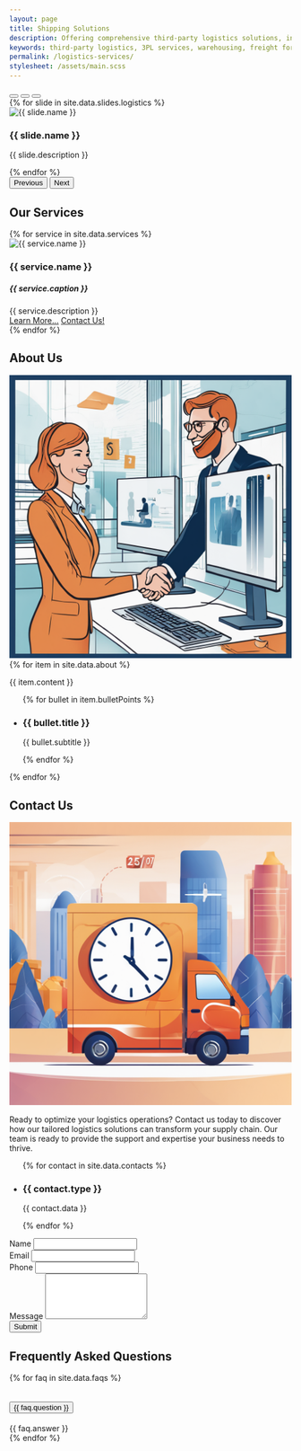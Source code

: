 ```yaml
---
layout: page
title: Shipping Solutions
description: Offering comprehensive third-party logistics solutions, including warehousing, freight forwarding, and supply chain management.
keywords: third-party logistics, 3PL services, warehousing, freight forwarding, supply chain management
permalink: /logistics-services/
stylesheet: /assets/main.scss
---
```

<!-- Overview -->
<div class="container">
    <div class="row justify-content-center">
        <div class="col-md-8">
            <div id="overviewCarousel" class="carousel slide" data-bs-ride="carousel">
                <!-- Indicators -->
                <div class="carousel-indicators">
                    <button type="button" data-bs-target="#overviewCarousel" data-bs-slide-to="0" class="active" aria-current="true" aria-label="Slide 1"></button>
                    <button type="button" data-bs-target="#overviewCarousel" data-bs-slide-to="1" aria-label="Slide 2"></button>
                    <button type="button" data-bs-target="#overviewCarousel" data-bs-slide-to="2" aria-label="Slide 3"></button>
                </div>
                <!-- Slides -->
                <div class="carousel-inner">
                    {% for slide in site.data.slides.logistics %}
                    <div class="carousel-item {% if forloop.first %}active{% endif %}">
                        <div class="ratio ratio-1x1">
                            <img src="{{ slide.image }}" class="img-fluid rounded mx-auto d-block" alt="{{ slide.name }}">
                        </div>
                        <div class="carousel-caption fs-3-fluid bg-black opacity-75">
                            <h3>{{ slide.name }}</h3>
                            <p>{{ slide.description }}</p>
                        </div>
                    </div>
                    {% endfor %}
                </div>
                <!-- Controls -->
                <button class="carousel-control-prev" type="button" data-bs-target="#overviewCarousel" data-bs-slide="prev">
                    <span class="carousel-control-prev-icon" aria-hidden="true"></span>
                    <span class="visually-hidden">Previous</span>
                </button>
                <button class="carousel-control-next" type="button" data-bs-target="#overviewCarousel" data-bs-slide="next">
                    <span class="carousel-control-next-icon" aria-hidden="true"></span>
                    <span class="visually-hidden">Next</span>
                </button>
            </div>
        </div>    
    </div>
</div>

<!-- Services -->
<section id="services">
    <div class="container">
        <h2 class="text-center mt-5 mb-3">Our Services</h2>
        <div class="row row-cols-1 row-cols-sm-1 row-cols-md-3 gy-3 g-md-2">
            {% for service in site.data.services %}
            <div class="col">
                <div class="card" id="{{ service.id }}">
                    <img src="{{ service.image }}" class="card-img-top" alt="{{ service.name }}">
                    <div class="card-body">
                        <h3 class="card-title">{{ service.name }}</h3>
                        <h5 class="card-subtitle text-body-secondary mb-2">{{ service.caption }}</h5>
                        <div class="card-text">{{ service.description }}</div>
                    </div>
                    <div class="card-footer">
                        <div class="d-flex justify-content-between">
                            <a href="#" class="btn btn-primary">Learn More...</a>
                            <a href="#contact" class="btn btn-secondary">Contact Us!</a>
                        </div>
                    </div>
                </div>
            </div>
            {% endfor %}
        </div>
    </div>
</section>

<!-- About -->
<section id="about">
    <div class="container">
        <h2 class="text-center mt-5 mb-3">About Us</h2>
        <div class="row gy-2">
            <div class="col-md-6">
                <img src="\assets\images\shipping\customer-service-3.png" alt="About us" class="img-fluid rounded">
            </div>
            <div class="col-md-6">
                {% for item in site.data.about %}
                <p class="fs-4-fluid">{{ item.content }}</p>
                <ul class="list-group list-group-flush">
                    {% for bullet in item.bulletPoints %}
                    <li class="list-group-item fs-3-fluid border border-0">
                        <div class="row row-cols-auto">
                            <div class="col">
                                <!-- Icon -->
                                <i class="{{ bullet.icon }}"></i>
                            </div>
                            <div class="col">
                                <!-- Content -->
                                <h3>{{ bullet.title }}</h3>
                                <p class="text-body-secondary fs-4-fluid">{{ bullet.subtitle }}</p>
                            </div>
                        </div>
                    </li>
                    {% endfor %}
                </ul>
                {% endfor %}
            </div>
        </div>
    </div>
</section>

<!--- Contact -->
<section id="contact">
    <div class="container">
        <h2 class="text-center mt-5 mb-3">Contact Us</h2>
        <div class="row gy-2">
            <div class="col-md-6 order-md-1 order-first">
                <div class="card border border-0 h-100">
                    <img src="\assets\images\shipping\expedited-shipping-2.png" alt="Expedited Shipping" class="card-img opacity-50 h-100">
                    <div class="card-img-overlay">
                        <div class="card-text">
                            <p class="fs-4-fluid">Ready to optimize your logistics operations? Contact us today to discover how our tailored logistics solutions can transform your supply chain. Our team is ready to provide the support and expertise your business needs to thrive.</p>
                        </div>
                        <div class="card-text">
                            <ul class="list-group">
                                {% for contact in site.data.contacts %}
                                <li class="list-group-item bg-transparent fs-3-fluid border border-0">
                                    <div class="row row-cols-auto">
                                        <div class="col">
                                            <!-- Icon -->
                                            <i class="{{ contact.icon }}"></i>
                                        </div>
                                        <div class="col">
                                            <!-- Content -->
                                            <h3>{{ contact.type }}</h3>
                                            <p class="text-body-secondary fs-4-fluid">{{ contact.data }}</p>
                                        </div>
                                    </div>
                                </li>
                                {% endfor %}
                            </ul>
                        </div>
                    </div>
                </div>
            </div>
            <div class="col-md-6 order-md-0 order-last">
                <form>
                    <div class="mb-3">
                        <label for="name" class="form-label">Name</label>
                        <input type="text" class="form-control" id="name" required data-bs-toggle="tooltip" data-bs-placement="bottom" data-bs-custom-class="tooltip-info" data-bs-title="Enter your first and last name.">
                    </div>
                    <div class="mb-3">
                        <label for="email" class="form-label">Email</label>
                        <input type="email" class="form-control" id="email" required data-bs-toggle="tooltip" data-bs-placement="bottom" data-bs-custom-class="tooltip-info" data-bs-title="Enter your email address.">
                    </div>
                    <div class="mb-3">
                        <label for="phone" class="form-label">Phone</label>
                        <input type="tel" class="form-control" id="phone" required data-bs-toggle="tooltip" data-bs-placement="bottom" data-bs-custom-class="tooltip-info" data-bs-title="Enter your phone number.">
                    </div>
                    <div class="mb-3">
                        <label for="message" class="form-label">Message</label>
                        <textarea class="form-control" id="message" rows="5" required data-bs-toggle="tooltip" data-bs-placement="bottom" data-bs-custom-class="tooltip-info" data-bs-title="Enter a brief description and any additional details."></textarea>
                    </div>
                    <button type="submit" class="btn btn-primary">Submit</button>
                </form>
            </div>
        </div>
    </div>
</section>

<!-- FAQs -->
<section id="faq">
    <div class="container">
        <h2 class="text-center mt-5 mb-3">Frequently Asked Questions</h2>
        <div class="accordion" id="faqAccordion">
            {% for faq in site.data.faqs %}
            <div class="accordion-item">
                <h2 class="accordion-header" id="{{ faq.headingId }}">
                    <button class="accordion-button" type="button" data-bs-toggle="collapse" data-bs-target="#{{ faq.collapseId }}" aria-expanded="true" aria-controls="{{ faq.collapseId }}">
                        {{ faq.question }}
                    </button>
                </h2>
                <div id="{{ faq.collapseId }}" class="accordion-collapse collapse show" aria-labelledby="{{ faq.headingId }}" data-bs-parent="#faqAccordion">
                    <div class="accordion-body">
                        {{ faq.answer }}
                    </div>
                </div>
            </div>
            {% endfor %}
        </div>
    </div>
</section>
